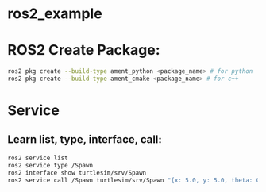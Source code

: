 # ros2_example

# ROS2 Create Package:
```bash
ros2 pkg create --build-type ament_python <package_name> # for python
ros2 pkg create --build-type ament_cmake <package_name> # for c++
```


# Service
## Learn list, type, interface, call:
```bash
ros2 service list
ros2 service type /Spawn
ros2 interface show turtlesim/srv/Spawn
ros2 service call /Spawn turtlesim/srv/Spawn "{x: 5.0, y: 5.0, theta: 0.0, name:'my_turtle'}"
```

 